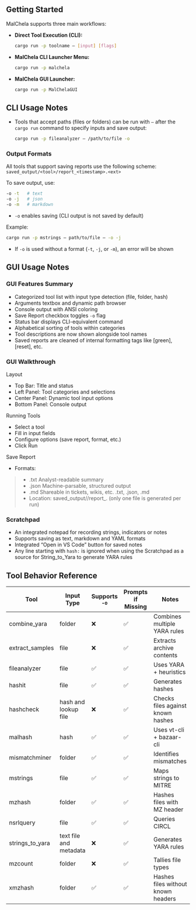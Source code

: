 ## Getting Started

MalChela supports three main workflows:

- **Direct Tool Execution (CLI):**

   ```bash
   cargo run -p toolname — [input] [flags]
   ```

- **MalChela CLI Launcher Menu:**

   ```bash
   cargo run -p malchela
   ```

- **MalChela GUI Launcher:**

   ```bash
   cargo run -p MalChelaGUI
   ```

## CLI Usage Notes

- Tools that accept paths (files or folders) can be run with `—` after the `cargo run` command to specify inputs and save output:
  ```bash
  cargo run -p fileanalyzer — /path/to/file -o
  ```
  
### Output Formats

All tools that support saving reports use the following scheme:
`saved_output/<tool>/report_<timestamp>.<ext>`

To save output, use:

```bash
-o -t   # text
-o -j   # json
-o -m   # markdown
```

- `-o` enables saving (CLI output is not saved by default)


Example:

```bash
cargo run -p mstrings — path/to/file — -o -j
```
- If `-o` is used without a format (`-t`, `-j`, or `-m`), an error will be shown



## GUI Usage Notes


### GUI Features Summary

- Categorized tool list with input type detection (file, folder, hash)
- Arguments textbox and dynamic path browser
- Console output with ANSI coloring
- Save Report checkbox toggles `-o` flag
- Status bar displays CLI-equivalent command
- Alphabetical sorting of tools within categories
- Tool descriptions are now shown alongside tool names
- Saved reports are cleaned of internal formatting tags like [green], [reset], etc.

### GUI Walkthrough

Layout

- Top Bar: Title and status
- Left Panel: Tool categories and selections
- Center Panel: Dynamic tool input options
- Bottom Panel: Console output

Running Tools

- Select a tool
- Fill in input fields
- Configure options (save report, format, etc.)
- Click Run


Save Report

- Formats:
>- .txt		Analyst-readable summary
>- .json	Machine-parsable, structured output
>- .md 		Shareable in tickets, wikis, etc. .txt, .json, .md
>- Location: saved_output/<tool>/report_<timestamp>.<ext> (only one file is generated per run)
		


### Scratchpad  

- An integrated notepad for recording strings, indicators or notes
- Supports saving as text, markdown and YAML formats
- Integrated “Open in VS Code” button for saved notes
- Any line starting with `hash:` is ignored when using the Scratchpad as a source for String_to_Yara to generate YARA rules

## Tool Behavior Reference
| Tool            | Input Type             | Supports `-o` | Prompts if Missing | Notes                             |
|-----------------|------------------------|---------------|--------------------|-----------------------------------|
| combine_yara    | folder                 | ❌            | ✅                 | Combines multiple YARA rules      |
| extract_samples | file                   | ❌            | ✅                 | Extracts archive contents         |
| fileanalyzer    | file                   | ✅            | ✅                 | Uses YARA + heuristics            |
| hashit          | file                   | ✅            | ✅                 | Generates hashes                  |
| hashcheck       | hash and lookup file    | ❌            | ✅                 | Checks files against known hashes |
| malhash         | hash                   | ✅            | ✅                 | Uses vt-cli + bazaar-cli          |
| mismatchminer   | folder                 | ✅            | ✅                 | Identifies mismatches             |
| mstrings        | file                   | ✅            | ✅                 | Maps strings to MITRE             |
| mzhash          | folder                 | ✅            | ✅                 | Hashes files with MZ header       |
| nsrlquery       | file                   | ✅            | ✅                 | Queries CIRCL                     |
| strings_to_yara | text file and metadata | ❌            | ✅                 | Generates YARA rules              |
| mzcount         | folder                 | ❌            | ✅                 | Tallies file types                |
| xmzhash         | folder                 | ✅            | ✅                 | Hashes files without known headers|
